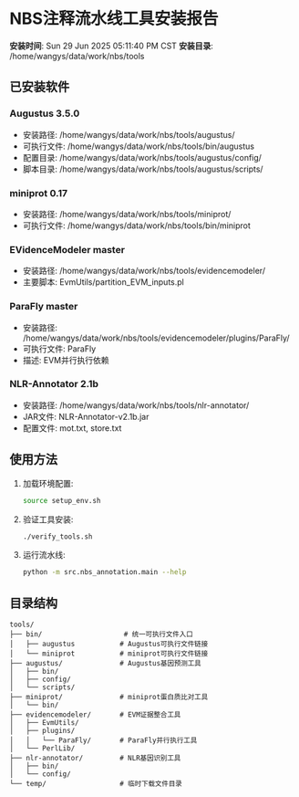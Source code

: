 # NBS注释流水线工具安装报告

**安装时间**: Sun 29 Jun 2025 05:11:40 PM CST
**安装目录**: /home/wangys/data/work/nbs/tools

## 已安装软件

### Augustus 3.5.0
- 安装路径: /home/wangys/data/work/nbs/tools/augustus/
- 可执行文件: /home/wangys/data/work/nbs/tools/bin/augustus
- 配置目录: /home/wangys/data/work/nbs/tools/augustus/config/
- 脚本目录: /home/wangys/data/work/nbs/tools/augustus/scripts/

### miniprot 0.17
- 安装路径: /home/wangys/data/work/nbs/tools/miniprot/
- 可执行文件: /home/wangys/data/work/nbs/tools/bin/miniprot

### EVidenceModeler master
- 安装路径: /home/wangys/data/work/nbs/tools/evidencemodeler/
- 主要脚本: EvmUtils/partition_EVM_inputs.pl

### ParaFly master
- 安装路径: /home/wangys/data/work/nbs/tools/evidencemodeler/plugins/ParaFly/
- 可执行文件: ParaFly
- 描述: EVM并行执行依赖

### NLR-Annotator 2.1b
- 安装路径: /home/wangys/data/work/nbs/tools/nlr-annotator/
- JAR文件: NLR-Annotator-v2.1b.jar
- 配置文件: mot.txt, store.txt

## 使用方法

1. 加载环境配置:
   ```bash
   source setup_env.sh
   ```

2. 验证工具安装:
   ```bash
   ./verify_tools.sh
   ```

3. 运行流水线:
   ```bash
   python -m src.nbs_annotation.main --help
   ```

## 目录结构

```
tools/
├── bin/                    # 统一可执行文件入口
│   ├── augustus           # Augustus可执行文件链接
│   └── miniprot           # miniprot可执行文件链接
├── augustus/              # Augustus基因预测工具
│   ├── bin/
│   ├── config/
│   └── scripts/
├── miniprot/              # miniprot蛋白质比对工具
│   └── bin/
├── evidencemodeler/       # EVM证据整合工具
│   ├── EvmUtils/
│   ├── plugins/
│   │   └── ParaFly/       # ParaFly并行执行工具
│   └── PerlLib/
├── nlr-annotator/         # NLR基因识别工具
│   ├── bin/
│   └── config/
└── temp/                  # 临时下载文件目录
```
